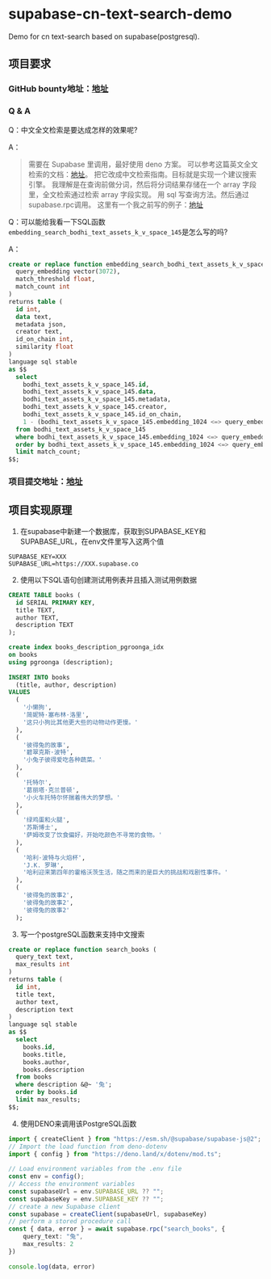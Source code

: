 # supabase-cn-text-search-demo
Demo for cn text-search based on supabase(postgresql).
## 项目要求
### GitHub bounty地址：[地址](https://github.com/orgs/NonceGeek/discussions/333)

### Q & A
Q：中文全文检索是要达成怎样的效果呢?

A：
> 需要在 Supabase 里调用，最好使用 deno 方案。
> 可以参考这篇英文全文检索的文档：[地址](https://supabase.com/docs/guides/database/full-text-search?queryGroups=example-view&example-view=sql&queryGroups=language&language=sql)。
> 把它改成中文检索指南。目标就是实现一个建议搜索引擎。
> 我理解是在查询前做分词，然后将分词结果存储在一个 array 字段里，全文检索通过检索 array 字段实现。
> 用 sql 写查询方法。然后通过 supabase.rpc调用。
> 这里有一个我之前写的例子：[地址](https://github.com/NonceGeek/bodhi-searcher/blob/main/deno_edge_functions/bodhi_data_getter.tsx)

Q：可以能给我看一下SQL函数`embedding_search_bodhi_text_assets_k_v_space_145`是怎么写的吗?

A：
```SQL
create or replace function embedding_search_bodhi_text_assets_k_v_space_145 (
  query_embedding vector(3072),
  match_threshold float,
  match_count int
)
returns table (
  id int,
  data text,
  metadata json,
  creator text,
  id_on_chain int,
  similarity float
)
language sql stable
as $$
  select
    bodhi_text_assets_k_v_space_145.id,
    bodhi_text_assets_k_v_space_145.data,
    bodhi_text_assets_k_v_space_145.metadata,
    bodhi_text_assets_k_v_space_145.creator,
    bodhi_text_assets_k_v_space_145.id_on_chain,
    1 - (bodhi_text_assets_k_v_space_145.embedding_1024 <=> query_embedding) as similarity
  from bodhi_text_assets_k_v_space_145
  where bodhi_text_assets_k_v_space_145.embedding_1024 <=> query_embedding < 1 - match_threshold
  order by bodhi_text_assets_k_v_space_145.embedding_1024 <=> query_embedding
  limit match_count;
$$;
```
### 项目提交地址：[地址](https://github.com/NonceGeek/supabase-cn-text-search-demo)

## 项目实现原理
1. 在supabase中新建一个数据库，获取到SUPABASE_KEY和SUPABASE_URL，在env文件里写入这两个值
```shell
SUPABASE_KEY=XXX
SUPABASE_URL=https://XXX.supabase.co
```
2. 使用以下SQL语句创建测试用例表并且插入测试用例数据

```SQL
CREATE TABLE books (  
  id SERIAL PRIMARY KEY,  
  title TEXT,  
  author TEXT,  
  description TEXT  
);  

create index books_description_pgroonga_idx
on books
using pgroonga (description);
  
INSERT INTO books  
  (title, author, description)  
VALUES  
  (  
    '小懒狗',  
    '简妮特·塞布林·洛里',  
    '这只小狗比其他更大些的动物动作更慢。'  
  ),  
  (  
    '彼得兔的故事',  
    '碧翠克斯·波特',  
    '小兔子彼得爱吃各种蔬菜。'  
  ),  
  (  
    '托特尔',  
    '葛丽塔·克兰普顿',  
    '小火车托特尔怀揣着伟大的梦想。'  
  ),  
  (  
    '绿鸡蛋和火腿',  
    '苏斯博士',  
    '萨姆改变了饮食偏好，开始吃颜色不寻常的食物。'  
  ),  
  (  
    '哈利·波特与火焰杯',  
    'J.K. 罗琳',  
    '哈利迎来第四年的霍格沃茨生活，随之而来的是巨大的挑战和戏剧性事件。'  
  ),  
  (  
    '彼得兔的故事2',  
    '彼得兔的故事2',  
    '彼得兔的故事2'  
  );
```
3. 写一个postgreSQL函数来支持中文搜索

```SQL
create or replace function search_books (  
  query_text text,  
  max_results int  
)  
returns table (  
  id int,  
  title text,  
  author text,  
  description text  
)  
language sql stable  
as $$  
  select  
    books.id,  
    books.title,  
    books.author,  
    books.description  
  from books  
  where description &@~ '兔';  
  order by books.id  
  limit max_results;  
$$;
```
4. 使用DENO来调用该PostgreSQL函数

```ts
import { createClient } from "https://esm.sh/@supabase/supabase-js@2";  
// Import the load function from deno-dotenv  
import { config } from "https://deno.land/x/dotenv/mod.ts";  
  
// Load environment variables from the .env file  
const env = config();  
// Access the environment variables  
const supabaseUrl = env.SUPABASE_URL ?? "";  
const supabaseKey = env.SUPABASE_KEY ?? "";  
// create a new Supabase client  
const supabase = createClient(supabaseUrl, supabaseKey)  
// perform a stored procedure call  
const { data, error } = await supabase.rpc("search_books", {  
    query_text: "兔",  
    max_results: 2  
})  
  
console.log(data, error)
```
